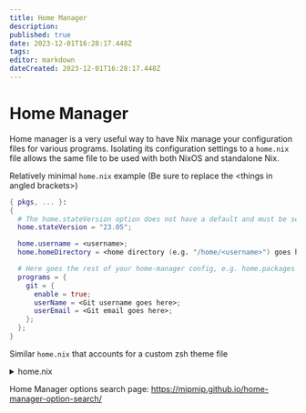 ```yaml
---
title: Home Manager
description: 
published: true
date: 2023-12-01T16:28:17.448Z
tags: 
editor: markdown
dateCreated: 2023-12-01T16:28:17.448Z
---
```


# Home Manager
Home manager is a very useful way to have Nix manage your configuration files for various programs.  Isolating its configuration settings to a `home.nix` file allows the same file to be used with both NixOS and standalone Nix.

Relatively minimal `home.nix` example (Be sure to replace the \<things in angled brackets\>)
``` nix
{ pkgs, ... }:
{
  # The home.stateVersion option does not have a default and must be set
  home.stateVersion = "23.05";

  home.username = <username>;
  home.homeDirectory = <home directory (e.g. "/home/<username>") goes here>;

  # Here goes the rest of your home-manager config, e.g. home.packages = [ pkgs.foo ];
  programs = {
    git = {
      enable = true;
      userName = <Git username goes here>;
      userEmail = <Git email goes here>;
    };
  };
}
```

Similar `home.nix` that accounts for a custom zsh theme file
<details>
  <summary> home.nix </summary>

  ``` nix
  { pkgs, ... }:
  let custom_zsh_dir = ".custom_zsh_stuff";
  in {

    # The home.stateVersion option does not have a default and must be set
    home.stateVersion = "23.05";

    home.username = <username>;
    home.homeDirectory = <home directory (e.g. "/home/<username>") goes here>;

    # This is how to copy a directory from the config folder to the home folder
    home.file."${custom_zsh_dir}/themes/custom.zsh-theme".source =
      ./custom.zsh-theme;

    # Here goes the rest of your home-manager config, e.g. home.packages = [ pkgs.foo ];
    programs = {
      git = {
        enable = true;
        userName = <Git username goes here>;
        userEmail = <Git email goes here>;
      };
    };
  }
  ```
  </p>
</details>





Home Manager options search page: https://mipmip.github.io/home-manager-option-search/